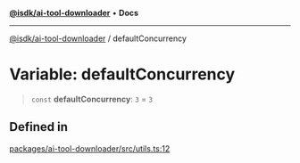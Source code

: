 [**@isdk/ai-tool-downloader**](../README.md) • **Docs**

***

[@isdk/ai-tool-downloader](../globals.md) / defaultConcurrency

# Variable: defaultConcurrency

> `const` **defaultConcurrency**: `3` = `3`

## Defined in

[packages/ai-tool-downloader/src/utils.ts:12](https://github.com/isdk/ai-tool-download.js/blob/513ac95661c0bfeec424a264c269c7a69d0aa2aa/src/utils.ts#L12)
